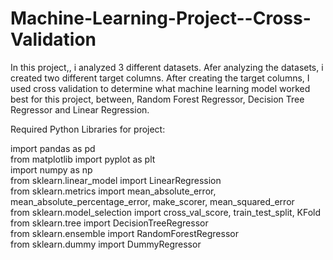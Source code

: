 # Machine-Learning-Project--Cross-Validation
In this project,, i analyzed 3 different datasets. Afer analyzing the datasets, i created two different target columns. After creating the target columns, I used cross validation to determine what machine learning model worked best for this project, between, Random Forest Regressor, Decision Tree Regressor and Linear Regression.

Required Python Libraries for project:

import pandas as pd  
from matplotlib import pyplot as plt  
import numpy as np  
from sklearn.linear_model import LinearRegression  
from sklearn.metrics import mean_absolute_error, mean_absolute_percentage_error, make_scorer, mean_squared_error  
from sklearn.model_selection import cross_val_score, train_test_split, KFold  
from sklearn.tree import DecisionTreeRegressor  
from sklearn.ensemble import RandomForestRegressor  
from sklearn.dummy import DummyRegressor  
